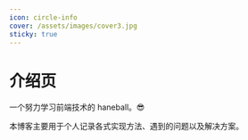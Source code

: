 ```yaml
---
icon: circle-info
cover: /assets/images/cover3.jpg
sticky: true
---
```


# 介绍页

一个努力学习前端技术的 haneball。:sunglasses:

本博客主要用于个人记录各式实现方法、遇到的问题以及解决方案。
